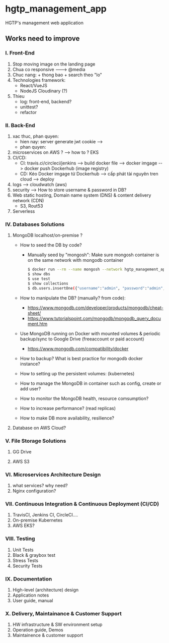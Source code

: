 # hgtp_management_app
HGTP's management web application

## Works need to improve
### I. Front-End
1. Stop moving image on the landing page
2. Chua co responsive ---> @media
3. Chuc nang: 
        + thong bao
        + search theo "lo"
4. Technologies framework:
   + React/VueJS
   + NodeJS Cloudinary (?)
5. Thieu
   + log: front-end, backend?
   + unittest?
   + refactor

### II. Back-End 
1. xac thuc, phan quyen: 
   + hien nay: server generate jwt cookie --> 
   + phan quyen: 
2. microservices on AWS ? --> how to ? EKS
3. CI/CD: 
   + CI: travis.ci/circleci/jenkins --> build docker file --> docker imgage --> docker push Dockerhub (image registry)
   + CD: Kéo Docker imgage từ Dockerhub --> cấp phát tài nguyên tren cloud --> deploy 
4. logs --> cloudwatch (aws)
5. security --> How to store username & password in DB?
6. Web static hosting, Domain name system (DNS) & content delivery network (CDN)
   + S3, Rout53
7. Serverless

### IV. Databases Solutions
1. MongoDB localhost/on-premise ?
   - How to seed the DB by code?
     + Manually seed by "mongosh": Make sure mongosh container is on the same network with mongodb container
       
       ```bash 
       $ docker run --rm --name mongosh --network hgtp_management_app_express-mongodb -it mongodb/mongodb-community-server:6.0.8-ubi8 mongosh "mongodb://user:pass@mongodb"
       $ show dbs
       $ use test
       $ show collections
       $ db.users.insertOne({"username":"admin", "password":"admin", "role":"admin", "name":"admin"})
       ```
   - How to manipulate the DB? (manually? from code): 
     - https://www.mongodb.com/developer/products/mongodb/cheat-sheet/
     - https://www.tutorialspoint.com/mongodb/mongodb_query_document.htm
   - Use MongoDB running on Docker with mounted volumes & periodic backup/sync to Google Drive (freeaccount or paid account)

      + https://www.mongodb.com/compatibility/docker

   - How to backup? What is best practice for mongodb docker instance?

   - How to setting up the persistent volumes: (kubernetes)
   - How to manage the MongoDB in container such as config, create or add user?
   - How to monitor the MongoDB health, resource comsumption?
   - How to increase performance? (read replicas)
   - How to make DB more availability, resilience? 

2. Database on AWS Cloud?


### V. File Storage Solutions
1. GG Drive


2. AWS S3


### VI. Microservices Architecture Design
1. what services? why need?
2. Nginx configuration?



### VII. Continuous Integration & Continuous Deployment (CI/CD)
1. TravisCI, Jenkins CI, CircleCI....
2. On-premise Kubernetes
3. AWS EKS?


### VIII. Testing
1. Unit Tests
2. Black & graybox test
3. Stress Tests
4. Security Tests



### IX. Documentation
1. High-level (architecture) design
2. Application notes
3. User guide, manual

### X. Delivery, Maintainance & Customer Support
1. HW infrastructure & SW environment setup
2. Operation guide, Demos
3. Maintainence & customer support